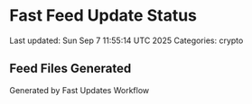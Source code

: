 # Fast Feed Update Status
Last updated: Sun Sep  7 11:55:14 UTC 2025
Categories: crypto

## Feed Files Generated

Generated by Fast Updates Workflow
